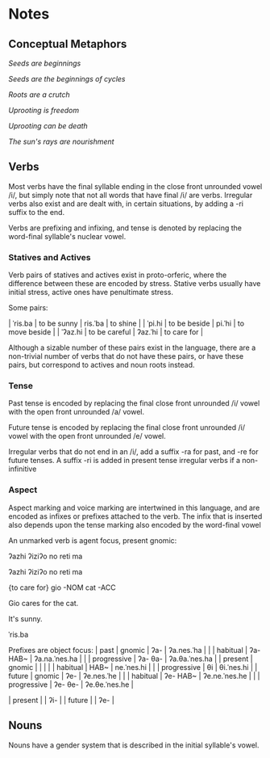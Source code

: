 # Notes

## Conceptual Metaphors

*Seeds are beginnings*

*Seeds are the beginnings of cycles*

*Roots are a crutch*

*Uprooting is freedom*

*Uprooting can be death*

*The sun's rays are nourishment*

## Verbs

Most verbs have the final syllable ending in the close front unrounded vowel /i/, but simply note
that not all words that have final /i/ are verbs. Irregular verbs also exist and are dealt with,
in certain situations, by adding a -ri suffix to the end.

Verbs are prefixing and infixing, and tense is denoted by replacing the word-final syllable's 
nuclear vowel.

### Statives and Actives

Verb pairs of statives and actives exist in proto-orferic, where the difference between these
are encoded by stress. Stative verbs usually have initial stress, active ones have penultimate
stress.

Some pairs:

| ˈris.ba | to be sunny   | ris.ˈba | to shine       |
| ˈpi.hi  | to be beside  | pi.ˈhi  | to move beside |
| ˈʔaz.hi | to be careful | ʔaz.ˈhi | to care for    |

Although a sizable number of these pairs exist in the language, there are a non-trivial
number of verbs that do not have these pairs, or have these pairs, but correspond to 
actives and noun roots instead.

### Tense

Past tense is encoded by replacing the final close front unrounded /i/ vowel with the 
open front unrounded /a/ vowel.

Future tense is encoded by replacing the final close front unrounded /i/ vowel with the 
open front unrounded /e/ vowel.

Irregular verbs that do not end in an /i/, add a suffix -ra for past, and -re for future
tenses. A suffix -ri is added in present tense irregular verbs if a non-infinitive


### Aspect

Aspect marking and voice marking are intertwined in this language, and are encoded as 
infixes or prefixes attached to the verb. The infix that is inserted also depends upon the tense
marking also encoded by the word-final vowel

An unmarked verb is agent focus, present ɡnomic:

<div data-gloss class="orferi-gloss">
  <p class="gloss__line--free">ʔazhi ʔiziʔo no reti ma</p>
  <p>ʔazhi ʔiziʔo no reti ma</p>
  <p>{to care for} gio -NOM cat -ACC</p>
  <p class="gloss__line--free">Gio cares for the cat.</p>
</div>

<div data-gloss class="orferi-gloss">
  <p class="gloss__line--free">It's sunny.</p>
  <p class="gloss__line--free">ˈris.ba</p>
</div>

Prefixes are object focus:
| past    | gnomic      | ʔa-      | ʔa.nes.ˈha    |
|         | habitual    | ʔa- HAB~ | ʔa.na.ˈnes.ha |
|         | proɡressive | ʔa- θa-  | ʔa.θa.ˈnes.ha |
| present | ɡnomic      |          |               |
|         | habitual    | HAB~     | ne.ˈnes.hi    |
|         | proɡressive | θi       | θi.ˈnes.hi    |
| future  | ɡnomic      | ʔe-      | ʔe.nes.ˈhe    |
|         | habitual    | ʔe- HAB~ | ʔe.ne.ˈnes.he |
|         | proɡressive | ʔe- θe-  | ʔe.θe.ˈnes.he |
   

| present |   | ʔi- |
| future  |   | ʔe- |






## Nouns

Nouns have a gender system that is described in the initial syllable's vowel. 
